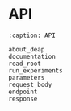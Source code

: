 # API

```{toctree}
:caption: API

about_deap
documentation
read_root
run_experiments
parameters
request_body
endpoint
response
```
